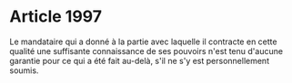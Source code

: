 # Article 1997

Le mandataire qui a donné à la partie avec laquelle il contracte en cette qualité une suffisante connaissance de ses pouvoirs n'est tenu d'aucune garantie pour ce qui a été fait au-delà, s'il ne s'y est personnellement soumis.
